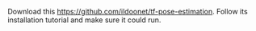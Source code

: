 Download this https://github.com/ildoonet/tf-pose-estimation. Follow its installation tutorial and make sure it could run.
